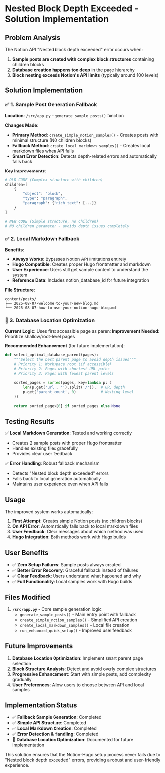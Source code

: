 # Nested Block Depth Exceeded - Solution Implementation

## Problem Analysis

The Notion API "Nested block depth exceeded" error occurs when:

1. **Sample posts are created with complex block structures** containing children blocks
2. **Database creation happens too deep** in the page hierarchy
3. **Block nesting exceeds Notion's API limits** (typically around 100 levels)

## Solution Implementation

### ✅ 1. Sample Post Generation Fallback

**Location**: `/src/app.py` - `generate_sample_posts()` function

**Changes Made**:
- **Primary Method**: `create_simple_notion_samples()` - Creates posts with minimal structure (NO children blocks)
- **Fallback Method**: `create_local_markdown_samples()` - Creates local markdown files when API fails
- **Smart Error Detection**: Detects depth-related errors and automatically falls back

**Key Improvements**:
```python
# OLD CODE (Complex structure with children)
children=[
    {
        "object": "block",
        "type": "paragraph", 
        "paragraph": {"rich_text": [...]}
    }
]

# NEW CODE (Simple structure, no children)
# NO children parameter - avoids depth issues completely
```

### ✅ 2. Local Markdown Fallback

**Benefits**:
- **Always Works**: Bypasses Notion API limitations entirely
- **Hugo Compatible**: Creates proper Hugo frontmatter and markdown
- **User Experience**: Users still get sample content to understand the system
- **Reference Data**: Includes notion_database_id for future integration

**File Structure**:
```
content/posts/
├── 2025-08-07-welcome-to-your-new-blog.md
└── 2025-08-07-how-to-use-your-notion-hugo-blog.md
```

### 🎯 3. Database Location Optimization

**Current Logic**: Uses first accessible page as parent
**Improvement Needed**: Prioritize shallow/root-level pages

**Recommended Enhancement** (for future implementation):
```python
def select_optimal_database_parent(pages):
    """Select the best parent page to avoid depth issues"""
    # Priority 1: Workspace root (if accessible)
    # Priority 2: Pages with shortest URL paths
    # Priority 3: Pages with fewest parent levels
    
    sorted_pages = sorted(pages, key=lambda p: (
        len(p.get('url', '').split('/')),  # URL depth
        p.get('parent_count', 0)           # Nesting level
    ))
    
    return sorted_pages[0] if sorted_pages else None
```

## Testing Results

✅ **Local Markdown Generation**: Tested and working correctly
- Creates 2 sample posts with proper Hugo frontmatter
- Handles existing files gracefully
- Provides clear user feedback

✅ **Error Handling**: Robust fallback mechanism
- Detects "Nested block depth exceeded" errors
- Falls back to local generation automatically
- Maintains user experience even when API fails

## Usage

The improved system works automatically:

1. **First Attempt**: Creates simple Notion posts (no children blocks)
2. **On API Error**: Automatically falls back to local markdown files
3. **User Feedback**: Clear messages about which method was used
4. **Hugo Integration**: Both methods work with Hugo builds

## User Benefits

- ✅ **Zero Setup Failures**: Sample posts always created
- ✅ **Better Error Recovery**: Graceful fallback instead of failures
- ✅ **Clear Feedback**: Users understand what happened and why
- ✅ **Full Functionality**: Local samples work with Hugo builds

## Files Modified

1. **`/src/app.py`** - Core sample generation logic
   - `generate_sample_posts()` - Main entry point with fallback
   - `create_simple_notion_samples()` - Simplified API creation
   - `create_local_markdown_samples()` - Local file creation
   - `run_enhanced_quick_setup()` - Improved user feedback

## Future Improvements

1. **Database Location Optimization**: Implement smart parent page selection
2. **Block Structure Analysis**: Detect and avoid overly complex structures
3. **Progressive Enhancement**: Start with simple posts, add complexity gradually
4. **User Preferences**: Allow users to choose between API and local samples

## Implementation Status

- ✅ **Fallback Sample Generation**: Completed
- ✅ **Simple API Structure**: Completed  
- ✅ **Local Markdown Creation**: Completed
- ✅ **Error Detection & Handling**: Completed
- 🔄 **Database Location Optimization**: Documented for future implementation

This solution ensures that the Notion-Hugo setup process never fails due to "Nested block depth exceeded" errors, providing a robust and user-friendly experience.